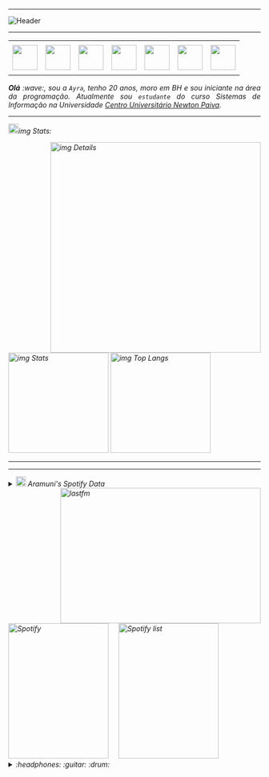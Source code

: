 
-----

<div>
<img align="center" alt="Header" src="https://img.com/ayyzz/ayrasoares/blob/main/img/header2.png?raw=true"/>
</div>

-----

<div align="center">
<table>
<tr>
 <td align="center" colspan="11"></td>
</tr> 
<tr>
<td><a href="https://github.com/ayyzzz" target="_blank"><img src="https://github.com/ayyzzz/ayrasoares/blob/main/img/github.png" width="50px" height="50px"/></a>
</td>
<td><a href="mailto:ayrasoares@gmail.com" target="_blank"><img src="https://img.com/ayyzz/ayrasoares/blob/main/img/gmail3.png?raw=true" width="50px" height="50px"/></a>
</td>
<td><a href="https://wa.me/55031987610832" target="_blank"><img src="https://github.com/ayyzzz/ayrasoares/blob/main/img/whatsapp%20(1).png" width="50px" height="50px"/></a>
</td>
<td><a href="https://www.instagram.com/ayra_rx0/" target="_blank"><img src="https://github.com/ayyzzz/ayrasoares/blob/main/img/instagram.png" width="50px" height="50px"/></a>
</td>
<td><a href="https://www.linkedin.com/in/ayrasoares/" target="_blank"><img src="https://github.com/ayyzzz/ayrasoares/blob/main/img/linkedin%20(1).png" width="50px" height="50px"/></a>
</td>
<td><a href="http://lattes.cnpq.br/1208427665892059" target="_blank"><img src="https://img.com/ayyzz/ayrasoares/blob/main/img/lattes2.png?raw=true" width="50px" height="50px"/></a>
</td>
<!--<td><a href="https://slack.com/app_redirect?channel=UVD9N6VCL"><img src="https://img.com/ayyzz/ayrasoares/blob/main/img/slack.png?raw=true" width="50px" height="50px"/></a>
</td>-->
<td><a href="https://scholar.google.com.br/citations?user=OARYxSYAAAAJ&hl=pt-BR&oi=ao" target="_blank"><img src="https://img.com/ayyzz/ayrasoares/blob/main/img/scholar2.png?raw=true" width="50px" height="50px"/></a>
</td>
</tr>
<tr>
 <td align="center" colspan="11"></td>
</tr> 
</table>

</div>
<div align="justify">
<i><b>Olá</b> :wave:, sou a <code>Ayra</code>, tenho 20 anos, moro em BH e sou iniciante na área da programação. Atualmente sou <code>estudante</code> do curso Sistemas de Informação na Universidade <a href="https://newtonpaiva.br/" target="_blank">Centro Universitário Newton Paiva</a>.
</div>

-----
<img height="20" alt="GIF" src="https://img.com/ayyzz/ayrasoares/blob/main/img/graphic.gif?raw=true"/>img Stats:

<div>
<img align="right" alt="img Details" width="420px" src="http://img-profile-summary-cards.vercel.app/api/cards/profile-details?username=ayrasoares&theme=img_dark"/>
<!--- <img alt="img Commits" width="200px" src="http://img-profile-summary-cards.vercel.app/api/cards/productive-time?username=ayrasoares&theme=img_dark"/> -->
<img alt="img Stats" width="200px" src="http://img-profile-summary-cards.vercel.app/api/cards/stats?username=ayrasoares&theme=img_dark"/>
<img alt="img Top Langs" width="200px" src="http://img-profile-summary-cards.vercel.app/api/cards/repos-per-language?username=ayrasoares&theme=img_dark"/>
</div>

-----

-----

<div>
<div>
<details>
<summary><img height="20" alt="GIF" src="https://img.com/joaopauloaramuni/joaopauloaramuni/blob/main/img/spotify.gif?raw=true"/> Aramuni's Spotify Data</summary>
<img src="https://data-card-for-spotify.herokuapp.com/api/card?user_id=8o9sujogvluvd199rjq0gde9l" alt="Data Card for Spotify">
</details>
</div>
<div>
<!-- <a href="https://twitter.com/joaoaramuni" target="_blank"><img align="right" width="400px" height="270px" alt="tweets" src="https://img-readme-twitter.gazf.vercel.app/api?id=joaoaramuni"/></a> -->
<a href="https://www.last.fm/pt/user/joaoaramuni" target="_blank"><img align="right" width="400px" height="270px" alt="lastfm" src="https://lastfm-recently-played.vercel.app/api?user=joaoaramuni&width=400"/></a>
</div>
<div>
<img alt="Spotify" width="200px" height="270px" src="https://spotify-img-profile.vercel.app/api/view?uid=8o9sujogvluvd199rjq0gde9l&cover_image=true&theme=default"/> &nbsp; &nbsp; 
<img alt="Spotify list" width="200px" height="270px" src="https://spotify-recently-played-readme.vercel.app/api?user=8o9sujogvluvd199rjq0gde9l&count=10"/>
</div>
<div>
<details>
<summary>:headphones: :guitar: :drum:</summary>

-----


